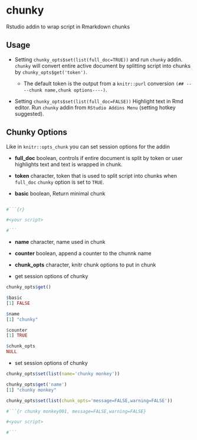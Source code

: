 # chunky

Rstudio addin to wrap script in Rmarkdown chunks 



## Usage

  - Setting `chunky_opts$set(list(full_doc=TRUE))` and run `chunky` addin. `chunky` will convert entire active document by splitting script into chunks by `chunky_opts$get('token')`. 
    - The default token is the output from a `knitr::purl` conversion `(## ----chunk name,chunk options----)`.

  - Setting `chunky_opts$set(list(full_doc=FALSE))` Highlight text in Rmd editor. Run `chunky` addin from `RStudio Addins Menu` (setting hotkey suggested).



## Chunky Options

Like in `knitr::opts_chunk` you can set session options for the addin

  - **full_doc** boolean, controls if entire document is split by token or user highlights text and text is wrapped in chunk.

  - **token** character, token that is used to split script into chunks when `full_doc` `chunky` option is set to `TRUE`.

  - **basic** boolean, Return minimal chunk
  
```r

#```{r}

#<your script>

#```

``` 

  - **name** character, name used in chunk
  - **counter** boolean, append a counter to the chunnk name
  - **chunk_opts** character, knitr chunk options to put in chunk
  
  
  - get session options of chunky

```r
chunky_opts$get()

$basic 
[1] FALSE

$name
[1] "chunky"

$counter
[1] TRUE

$chunk_opts
NULL
```

  - set session options of chunky

```r
chunky_opts$set(list(name='chunky monkey'))

chunky_opts$get('name')
[1] "chunky monkey"
```

```r
chunky_opts$set(list(chunk_opts='message=FALSE,warning=FALSE'))

#```{r chunky monkey001, message=FALSE,warning=FALSE}

#<your script>

#```

```

